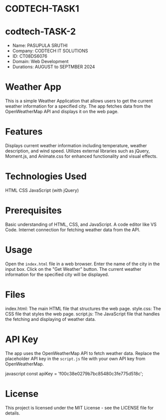 
# CODTECH-TASK1
# codtech-TASK-2
* Name: PASUPULA SRUTHI
* Company: CODTECH IT SOLUTIONS
* ID: CT08DS6076
* Domain: Web Development
* Durations: AUGUST to SEPTMBER 2024
# Weather App

This is a simple Weather Application that allows users to get the current weather information for a specified city. The app fetches data from the OpenWeatherMap API and displays it on the web page.

# Features

 Displays current weather information including temperature, weather description, and wind speed.
 Utilizes external libraries such as jQuery, Moment.js, and Animate.css for enhanced functionality and visual effects.

# Technologies Used

 HTML
 CSS
 JavaScript (with jQuery)
 # Prerequisites
 Basic understanding of HTML, CSS, and JavaScript.
 A code editor like VS Code.
 Internet connection for fetching weather data from the API.

# Usage

   Open the `index.html` file in a web browser.
   Enter the name of the city in the input box.
   Click on the "Get Weather" button.
   The current weather information for the specified city will be displayed.

# Files

  index.html: The main HTML file that structures the web page.
  style.css: The CSS file that styles the web page.
  script.js: The JavaScript file that handles the fetching and displaying of weather data.

# API Key

The app uses the OpenWeatherMap API to fetch weather data. Replace the placeholder API key in the `script.js` file with your own API key from OpenWeatherMap.

javascript
const apiKey = 'f00c38e0279b7bc85480c3fe775d518c';

# License
This project is licensed under the MIT License - see the LICENSE file for details.

